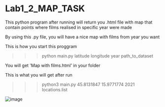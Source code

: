 # Lab1_2_MAP_TASK

This python program after running will return you .html file with map that contain points where films realised in specific year were made

By using this .py file, you will have a nice map with films from year you want


This is how you start this proggram
>>> python main.py latitude longitude year path_to_dataset

You will get 'Map with films.html' in your folder

This is what you will get after run
>>>python3 main.py 45.8131847 15.9771774 2021 locations.list

![image](https://user-images.githubusercontent.com/91617001/153427766-1335da10-3930-46d9-9b1f-2fa3ac3f1746.png)
